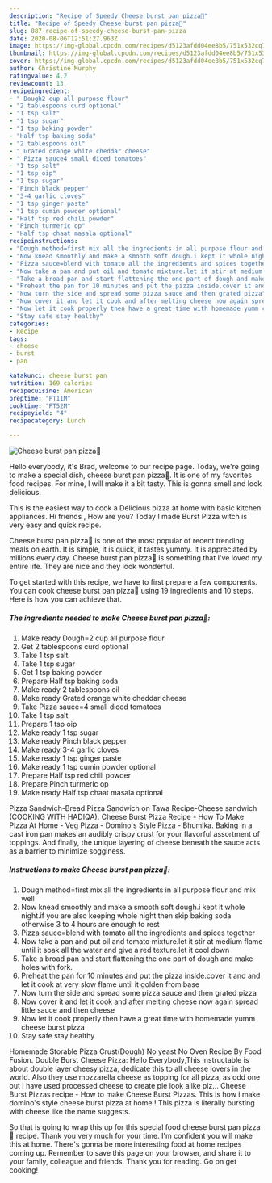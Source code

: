 ```yaml
---
description: "Recipe of Speedy Cheese burst pan pizza🍕"
title: "Recipe of Speedy Cheese burst pan pizza🍕"
slug: 887-recipe-of-speedy-cheese-burst-pan-pizza
date: 2020-08-06T12:51:27.963Z
image: https://img-global.cpcdn.com/recipes/d5123afdd04ee8b5/751x532cq70/cheese-burst-pan-pizza🍕-recipe-main-photo.jpg
thumbnail: https://img-global.cpcdn.com/recipes/d5123afdd04ee8b5/751x532cq70/cheese-burst-pan-pizza🍕-recipe-main-photo.jpg
cover: https://img-global.cpcdn.com/recipes/d5123afdd04ee8b5/751x532cq70/cheese-burst-pan-pizza🍕-recipe-main-photo.jpg
author: Christine Murphy
ratingvalue: 4.2
reviewcount: 13
recipeingredient:
- " Dough2 cup all purpose flour"
- "2 tablespoons curd optional"
- "1 tsp salt"
- "1 tsp sugar"
- "1 tsp baking powder"
- "Half tsp baking soda"
- "2 tablespoons oil"
- " Grated orange white cheddar cheese"
- " Pizza sauce4 small diced tomatoes"
- "1 tsp salt"
- "1 tsp oip"
- "1 tsp sugar"
- "Pinch black pepper"
- "3-4 garlic cloves"
- "1 tsp ginger paste"
- "1 tsp cumin powder optional"
- "Half tsp red chili powder"
- "Pinch turmeric op"
- "Half tsp chaat masala optional"
recipeinstructions:
- "Dough method=first mix all the ingredients in all purpose flour and mix well"
- "Now knead smoothly and make a smooth soft dough.i kept it whole night.if you are also keeping whole night then skip baking soda otherwise 3 to 4 hours are enough to rest"
- "Pizza sauce=blend with tomato all the ingredients and spices together"
- "Now take a pan and put oil and tomato mixture.let it stir at medium flame until it soak all the water and give a red texture.let it cool down"
- "Take a broad pan and start flattening the one part of dough and make holes with fork."
- "Preheat the pan for 10 minutes and put the pizza inside.cover it and and let it cook at very slow flame until it golden from base"
- "Now turn the side and spread some pizza sauce and then grated pizza"
- "Now cover it and let it cook and after melting cheese now again spread little sauce and then cheese"
- "Now let it cook properly then have a great time with homemade yumm cheese burst pizza"
- "Stay safe stay healthy"
categories:
- Recipe
tags:
- cheese
- burst
- pan

katakunci: cheese burst pan 
nutrition: 169 calories
recipecuisine: American
preptime: "PT11M"
cooktime: "PT52M"
recipeyield: "4"
recipecategory: Lunch

---
```



![Cheese burst pan pizza🍕](https://img-global.cpcdn.com/recipes/d5123afdd04ee8b5/751x532cq70/cheese-burst-pan-pizza🍕-recipe-main-photo.jpg)

Hello everybody, it's Brad, welcome to our recipe page. Today, we're going to make a special dish, cheese burst pan pizza🍕. It is one of my favorites food recipes. For mine, I will make it a bit tasty. This is gonna smell and look delicious.

This is the easiest way to cook a Delicious pizza at home with basic kitchen appliances. Hi friends , How are you? Today I made Burst Pizza witch is very easy and quick recipe.

Cheese burst pan pizza🍕 is one of the most popular of recent trending meals on earth. It is simple, it is quick, it tastes yummy. It is appreciated by millions every day. Cheese burst pan pizza🍕 is something that I've loved my entire life. They are nice and they look wonderful.


To get started with this recipe, we have to first prepare a few components. You can cook cheese burst pan pizza🍕 using 19 ingredients and 10 steps. Here is how you can achieve that.

<!--inarticleads1-->

##### The ingredients needed to make Cheese burst pan pizza🍕:

1. Make ready  Dough=2 cup all purpose flour
1. Get 2 tablespoons curd optional
1. Take 1 tsp salt
1. Take 1 tsp sugar
1. Get 1 tsp baking powder
1. Prepare Half tsp baking soda
1. Make ready 2 tablespoons oil
1. Make ready  Grated orange white cheddar cheese
1. Take  Pizza sauce=4 small diced tomatoes
1. Take 1 tsp salt
1. Prepare 1 tsp oip
1. Make ready 1 tsp sugar
1. Make ready Pinch black pepper
1. Make ready 3-4 garlic cloves
1. Make ready 1 tsp ginger paste
1. Make ready 1 tsp cumin powder optional
1. Prepare Half tsp red chili powder
1. Prepare Pinch turmeric op
1. Make ready Half tsp chaat masala optional


Pizza Sandwich-Bread Pizza Sandwich on Tawa Recipe-Cheese sandwich (COOKING WITH HADIQA). Cheese Burst Pizza Recipe - How To Make Pizza At Home - Veg Pizza - Domino&#39;s Style Pizza - Bhumika. Baking in a cast iron pan makes an audibly crispy crust for your flavorful assortment of toppings. And finally, the unique layering of cheese beneath the sauce acts as a barrier to minimize sogginess. 

<!--inarticleads2-->

##### Instructions to make Cheese burst pan pizza🍕:

1. Dough method=first mix all the ingredients in all purpose flour and mix well
1. Now knead smoothly and make a smooth soft dough.i kept it whole night.if you are also keeping whole night then skip baking soda otherwise 3 to 4 hours are enough to rest
1. Pizza sauce=blend with tomato all the ingredients and spices together
1. Now take a pan and put oil and tomato mixture.let it stir at medium flame until it soak all the water and give a red texture.let it cool down
1. Take a broad pan and start flattening the one part of dough and make holes with fork.
1. Preheat the pan for 10 minutes and put the pizza inside.cover it and and let it cook at very slow flame until it golden from base
1. Now turn the side and spread some pizza sauce and then grated pizza
1. Now cover it and let it cook and after melting cheese now again spread little sauce and then cheese
1. Now let it cook properly then have a great time with homemade yumm cheese burst pizza
1. Stay safe stay healthy


Homemade Storable Pizza Crust(Dough) No yeast No Oven Recipe By Food Fusion. Double Burst Cheese Pizza: Hello Everybody,This instructable is about double layer cheesy pizza, dedicate this to all cheese lovers in the world. Also they use mozzarella cheese as topping for all pizza, as odd one out I have used processed cheese to create pie look alike piz… Cheese Burst Pizzas recipe - How to make Cheese Burst Pizzas. This is how i make domino&#39;s style cheese burst pizza at home.! This pizza is literally bursting with cheese like the name suggests. 

So that is going to wrap this up for this special food cheese burst pan pizza🍕 recipe. Thank you very much for your time. I'm confident you will make this at home. There's gonna be more interesting food at home recipes coming up. Remember to save this page on your browser, and share it to your family, colleague and friends. Thank you for reading. Go on get cooking!
